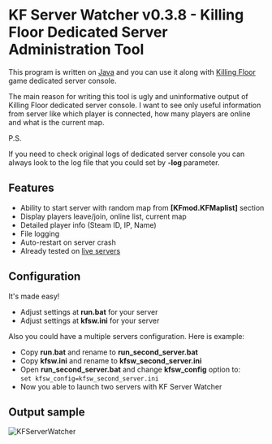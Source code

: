 KF Server Watcher v0.3.8 - Killing Floor Dedicated Server Administration Tool
===================

This program is written on [Java](https://java.com) and you can use it along with [Killing Floor](http://killingfloorthegame.com) game dedicated server console.

The main reason for writing this tool is ugly and uninformative output of Killing Floor dedicated server console.
I want to see only useful information from server like which player is connected, how many players are online and what is the current map.

P.S.

If you need to check original logs of dedicated server console you can always look to the log file that you could set by **-log <file name>** parameter.

## Features

 * Ability to start server with random map from **[KFmod.KFMaplist]** section
 * Display players leave/join, online list, current map
 * Detailed player info (Steam ID, IP, Name)
 * File logging
 * Auto-restart on server crash
 * Already tested on [live servers](http://taey.net)

## Configuration

It's made easy!

 * Adjust settings at **run.bat** for your server
 * Adjust settings at **kfsw.ini** for your server

Also you could have a multiple servers configuration. Here is example:

 * Copy **run.bat** and rename to **run_second_server.bat**
 * Copy **kfsw.ini** and rename to **kfsw_second_server.ini**
 * Open **run_second_server.bat** and change **kfsw_config** option to:  
```set kfsw_config=kfsw_second_server.ini```  
 * Now you able to launch two servers with KF Server Watcher

## Output sample

![KFServerWatcher](https://github.com/khasky/KFServerWatcher/blob/master/screenshot.png)